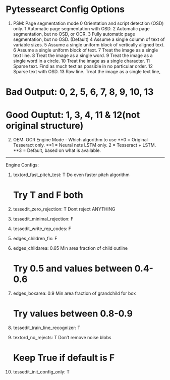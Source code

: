 # Pytessearct Config Options

1. PSM: Page segmentation mode
    0    Orientation and script detection (OSD) only.
    1    Automatic page segmentation with OSD.
    2    Automatic page segmentation, but no OSD, or OCR.
    3    Fully automatic page segmentation, but no OSD. (Default)
    4    Assume a single column of text of variable sizes.
    5    Assume a single uniform block of vertically aligned text.
    6    Assume a single uniform block of text. 
    7    Treat the image as a single text line.
    8    Treat the image as a single word.
    9    Treat the image as a single word in a circle.
    10    Treat the image as a single character.
    11    Sparse text. Find as much text as possible in no particular order.
    12    Sparse text with OSD.
    13    Raw line. Treat the image as a single text line,

# Bad Output: 0, 2, 5, 6, 7, 8, 9, 10, 13
# Good Ouptut: 1, 3, 4, 11 & 12(not original structure)

2. OEM: OCR Engine Mode - Which algorithm to use
    **0 = Original Tesseract only.
    **1 = Neural nets LSTM only.
    2 = Tesseract + LSTM.
    **3 = Default, based on what is available.

--------------
Engine Configs:

1. textord_fast_pitch_test:	T
    Do even faster pitch algorithm
    # Try T and F both

2. tessedit_zero_rejection: T
    Dont reject ANYTHING

3. tessedit_minimal_rejection: F
4. tessedit_write_rep_codes: F
5. edges_children_fix: F

6. edges_childarea: 0.65
    Min area fraction of child outline
    # Try 0.5 and values between 0.4-0.6

7. edges_boxarea: 0.9
    Min area fraction of grandchild for box
    # Try values between 0.8-0.9

8. tessedit_train_line_recognizer: T

9. textord_no_rejects: T
    Don’t remove noise blobs
    # Keep True if default is F

10. tessedit_init_config_only: T
